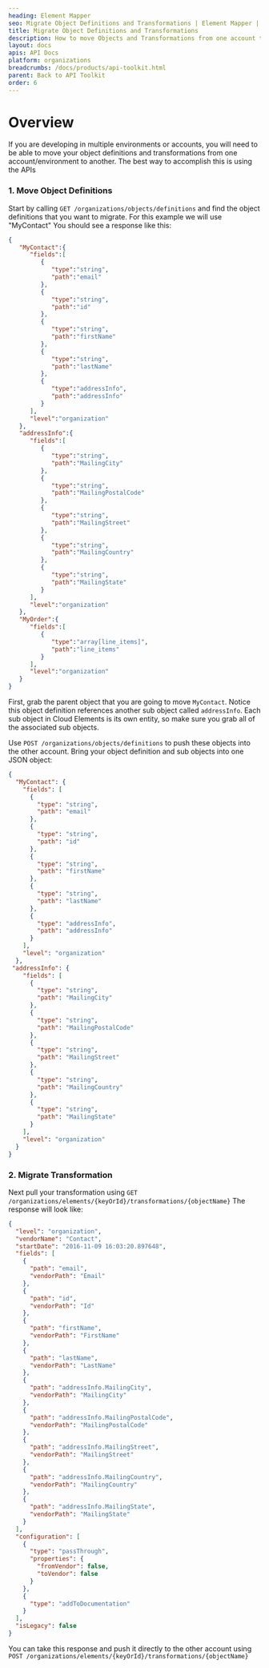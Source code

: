 ```yaml
---
heading: Element Mapper
seo: Migrate Object Definitions and Transformations | Element Mapper | Cloud Elements API Docs
title: Migrate Object Definitions and Transformations
description: How to move Objects and Transformations from one account to another
layout: docs
apis: API Docs
platform: organizations
breadcrumbs: /docs/products/api-toolkit.html
parent: Back to API Toolkit
order: 6
---
```


# Overview  

If you are developing in multiple environments or accounts, you will need to be able to move your object definitions and transformations from one account/environment to another. The best way to accomplish this is using the APIs

### 1. Move Object Definitions  

Start by calling `GET /organizations/objects/definitions` and find the object definitions that you want to migrate. For this example we will use "MyContact" You should see a response like this:  

```JSON
{
   "MyContact":{
      "fields":[
         {
            "type":"string",
            "path":"email"
         },
         {
            "type":"string",
            "path":"id"
         },
         {
            "type":"string",
            "path":"firstName"
         },
         {
            "type":"string",
            "path":"lastName"
         },
         {
            "type":"addressInfo",
            "path":"addressInfo"
         }
      ],
      "level":"organization"
   },
   "addressInfo":{
      "fields":[
         {
            "type":"string",
            "path":"MailingCity"
         },
         {
            "type":"string",
            "path":"MailingPostalCode"
         },
         {
            "type":"string",
            "path":"MailingStreet"
         },
         {
            "type":"string",
            "path":"MailingCountry"
         },
         {
            "type":"string",
            "path":"MailingState"
         }
      ],
      "level":"organization"
   },
   "MyOrder":{
      "fields":[
         {
            "type":"array[line_items]",
            "path":"line_items"
         }
      ],
      "level":"organization"
   }
}
```

First, grab the parent object that you are going to move `MyContact`. Notice this object definition references another sub object called `addressInfo`. Each sub object in Cloud Elements is its own entity, so make sure you grab all of the associated sub objects.  

Use `POST /organizations/objects/definitions` to push these objects into the other account. Bring your object definition and sub objects into one JSON object:  

```JSON
{
  "MyContact": {
    "fields": [
      {
        "type": "string",
        "path": "email"
      },
      {
        "type": "string",
        "path": "id"
      },
      {
        "type": "string",
        "path": "firstName"
      },
      {
        "type": "string",
        "path": "lastName"
      },
      {
        "type": "addressInfo",
        "path": "addressInfo"
      }
    ],
    "level": "organization"
  },
 "addressInfo": {
    "fields": [
      {
        "type": "string",
        "path": "MailingCity"
      },
      {
        "type": "string",
        "path": "MailingPostalCode"
      },
      {
        "type": "string",
        "path": "MailingStreet"
      },
      {
        "type": "string",
        "path": "MailingCountry"
      },
      {
        "type": "string",
        "path": "MailingState"
      }
    ],
    "level": "organization"
  }
}
```

### 2. Migrate Transformation  

Next pull your transformation using `GET /organizations/elements/{keyOrId}/transformations/{objectName}`
The response will look like:  

```JSON
{
  "level": "organization",
  "vendorName": "Contact",
  "startDate": "2016-11-09 16:03:20.897648",
  "fields": [
    {
      "path": "email",
      "vendorPath": "Email"
    },
    {
      "path": "id",
      "vendorPath": "Id"
    },
    {
      "path": "firstName",
      "vendorPath": "FirstName"
    },
    {
      "path": "lastName",
      "vendorPath": "LastName"
    },
    {
      "path": "addressInfo.MailingCity",
      "vendorPath": "MailingCity"
    },
    {
      "path": "addressInfo.MailingPostalCode",
      "vendorPath": "MailingPostalCode"
    },
    {
      "path": "addressInfo.MailingStreet",
      "vendorPath": "MailingStreet"
    },
    {
      "path": "addressInfo.MailingCountry",
      "vendorPath": "MailingCountry"
    },
    {
      "path": "addressInfo.MailingState",
      "vendorPath": "MailingState"
    }
  ],
  "configuration": [
    {
      "type": "passThrough",
      "properties": {
        "fromVendor": false,
        "toVendor": false
      }
    },
    {
      "type": "addToDocumentation"
    }
  ],
  "isLegacy": false
}
```

You can take this response and push it directly to the other account using `POST /organizations/elements/{keyOrId}/transformations/{objectName}`
